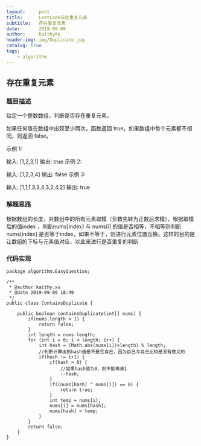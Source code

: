 ```yaml
---
layout:     post
title:      LeetCode存在重复元素
subtitle:   存在重复元素
date:       2019-09-09
author:     KaithyXu
header-img: img/Duplicate.jpg
catalog: true
tags:
    - algorithm
---
```

## 存在重复元素


### 题目描述

给定一个整数数组，判断是否存在重复元素。

如果任何值在数组中出现至少两次，函数返回 true。如果数组中每个元素都不相同，则返回 false。

示例 1:

输入: [1,2,3,1]
输出: true
示例 2:

输入: [1,2,3,4]
输出: false
示例 3:

输入: [1,1,1,3,3,4,3,2,4,2]
输出: true

### 解题思路
根据数组的长度，对数组中的所有元素取模（负数先转为正数后求模），根据取模后的值index ，判断nums[index] 与 nums[i] 的值是否相等，不相等则判断nums[index] 是否等于index，如果不等于，则进行元素位置互换。这样的目的是让数组的下标与元素值对应，以此来进行是否重复的判断

### 代码实现

```
package algorithm.EasyQuestion;

/**
 * @author kaithy.xu
 * @date 2019-09-09 18:49
 */
public class ContainsDuplicate {

    public boolean containsDuplicate(int[] nums) {
        if(nums.length < 1) {
            return false;
        }
        int length = nums.length;
        for (int i = 0; i < length; i++) {
            int hash = (Math.abs(nums[i])+length) % length;
            //判断计算出的hash值是不是它自己，因为自己与自己比较是没有意义的
            if(hash != i+1) {
                if(hash > 0) {
                    //如果hash值为0，则不能再减1
                    --hash;
                }
                if((nums[hash] ^ nums[i]) == 0) {
                    return true;
                }
                int temp = nums[i];
                nums[i] = nums[hash];
                nums[hash] = temp;
            }
        }
        return false;
    }
}

```

